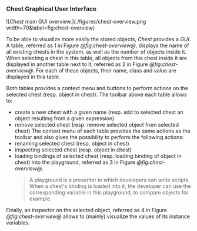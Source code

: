 ### Chest Graphical User Interface

![_Chest_ main GUI overview.](./figures/chest-overview.png width=70&label=fig:chest-overview)

To be able to visualize more easily the stored objects, _Chest_ provides a _GUI_.
A table, referred as 1 in Figure *@fig:chest-overview@*, displays the name of all existing chests in the system, as well as the number of objects inside it.
When selecting a chest in this table, all objects from this chest inside it are displayed in another table next to it, referred as 2 in Figure *@fig:chest-overview@*.
For each of these objects, their name, class and value are displayed in this table.

Both tables provides a context menu and buttons to perform actions on the selected chest (resp. object in chest).
The toolbar above each table allows to:
- create a new chest with a given name (resp. add to selected chest an object resulting from a given expression)
- remove selected chest (resp. remove selected object from selected chest)
The context menu of each table provides the same actions as the toolbar and also gives the possibility to perform the following actions:
- renaming selected chest (resp. object in chest)
- inspecting selected chest (resp. object in chest)
- loading bindings of selected chest (resp. loading binding of object in chest) into the playground, referred as 3 in Figure *@fig:chest-overview@*.
    > A playground is a presenter in which developers can write scripts.
    When a chest's binding is loaded into it, the developer can use the corresponding variable in this playground, to compare objects for example.
    
Finally, an inspector on the selected object, referred as 4 in Figure *@fig:chest-overview@* allows to (mainly) visualize the values of its instance variables.



